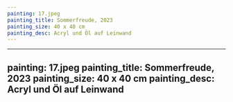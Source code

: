 ```yaml
---
painting: 17.jpeg
painting_title: Sommerfreude, 2023
painting_size: 40 x 40 cm
painting_desc: Acryl und Öl auf Leinwand
---
```

---
painting: 17.jpeg
painting_title: Sommerfreude, 2023
painting_size: 40 x 40 cm
painting_desc: Acryl und Öl auf Leinwand
---
